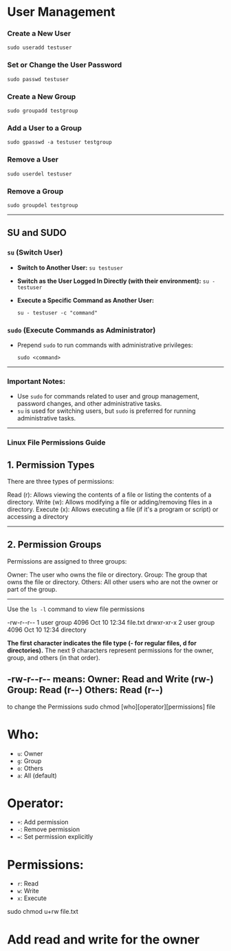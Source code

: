 # User Management

### Create a New User

 `sudo useradd testuser`

### Set or Change the User Password

`sudo passwd testuser`

### Create a New Group

`sudo groupadd testgroup`

### Add a User to a Group

`sudo gpasswd -a testuser testgroup`

### Remove a User

`sudo userdel testuser`

### Remove a Group

`sudo groupdel testgroup`

---

## SU and SUDO

### `su` (Switch User)

- **Switch to Another User:**
  `su testuser`

- **Switch as the User Logged In Directly (with their environment):**
  `su - testuser`

- **Execute a Specific Command as Another User:**

  `su - testuser -c "command"`

### `sudo` (Execute Commands as Administrator)

- Prepend `sudo` to run commands with administrative privileges:

  `sudo <command>`

---

### Important Notes:

- Use `sudo` for commands related to user and group management, password changes, and other administrative tasks.
- `su` is used for switching users, but `sudo` is preferred for running administrative tasks.

-------

### Linux File Permissions Guide 

## 1. Permission Types

There are three types of permissions:

Read (r): Allows viewing the contents of a file or listing the contents of a directory.
Write (w): Allows modifying a file or adding/removing files in a directory.
Execute (x): Allows executing a file (if it's a program or script) or accessing a directory

---

## 2. Permission Groups

Permissions are assigned to three groups:

Owner: The user who owns the file or directory.
Group: The group that owns the file or directory.
Others: All other users who are not the owner or part of the group.

---

Use the `ls -l` command to view file permissions

-rw-r--r-- 1 user group 4096 Oct 10 12:34 file.txt
drwxr-xr-x 2 user group 4096 Oct 10 12:34 directory

**The first character indicates the file type (- for regular files, d for directories).**
The next 9 characters represent permissions for the owner, group, and others (in that order).

-rw-r--r-- means:
Owner: Read and Write (rw-)
Group: Read (r--)
Others: Read (r--)
---

to change the Permissions
sudo chmod [who][operator][permissions] file

# Who:
- `u`: Owner
- `g`: Group
- `o`: Others
- `a`: All (default)

# Operator:
- `+`: Add permission
- `-`: Remove permission
- `=`: Set permission explicitly

# Permissions:
- `r`: Read
- `w`: Write
- `x`: Execute

sudo chmod u+rw file.txt         
# Add read and write for the owner
